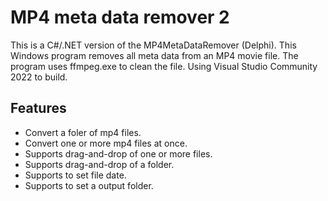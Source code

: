 # MP4 meta data remover 2

This is a C#/.NET version of the MP4MetaDataRemover (Delphi).
This Windows program removes all meta data from an MP4 movie file. The program uses ffmpeg.exe to clean the file.
Using Visual Studio Community 2022 to build.

## Features
* Convert a foler of mp4 files.
* Convert one or more mp4 files at once.
* Supports drag-and-drop of one or more files.
* Supports drag-and-drop of a folder.
* Supports to set file date.
* Supports to set a output folder.
